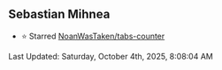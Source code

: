 <h2>Sebastian Mihnea</h2>

<!--RECENT_ACTIVITY:start-->
- ⭐ Starred [NoanWasTaken/tabs-counter](https://github.com/NoanWasTaken/tabs-counter)<br>
<!--RECENT_ACTIVITY:end-->
<!--RECENT_ACTIVITY:last_update-->
Last Updated: Saturday, October 4th, 2025, 8:08:04 AM
<!--RECENT_ACTIVITY:last_update_end-->

<!---LOL-STATS-START-HERE--->
<!---LOL-STATS-END-HERE--->
